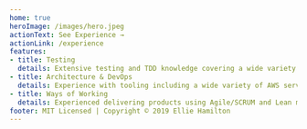 ```yaml
---
home: true
heroImage: /images/hero.jpeg
actionText: See Experience →
actionLink: /experience
features:
- title: Testing
  details: Extensive testing and TDD knowledge covering a wide variety of frameworks including Jest, Chai, Mocha, Sinon, Supertest and Cypress for unit, integration, and end to end testing. 
- title: Architecture & DevOps
  details: Experience with tooling including a wide variety of AWS services (CloudFormation, ECS, EC2, RDS etc.), Docker, Jenkins and CircleCI with focus on building team practices/culture in this area.
- title: Ways of Working
  details: Experienced delivering products using Agile/SCRUM and Lean methodologies and passionate about supporting building teams of great people through knowledge sharing, coaching and mentoring.
footer: MIT Licensed | Copyright © 2019 Ellie Hamilton
---
```

